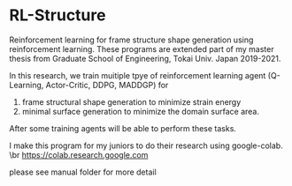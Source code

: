 # RL-Structure

Reinforcement learning for frame structure shape generation using reinforcement learning.
These programs are extended part of my master thesis from Graduate School of Engineering, Tokai Univ. Japan 2019-2021.

In this research, we train muitiple tpye of reinforcement learning agent (Q-Learning, Actor-Critic, DDPG, MADDGP) for 

1. frame structural shape generation to minimize strain energy 
2. minimal surface generation to minimize the domain surface area.

After some training agents will be able to perform these tasks.

I make this program for my juniors to do their research using google-colab.
\br
https://colab.research.google.com

please see manual folder for more detail
